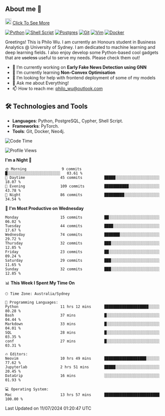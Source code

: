 ## About me 🤗

<a href="#"><img src="https://media.giphy.com/media/hvRJCLFzcasrR4ia7z/giphy.gif" width="20px" height="20px"></a> [Click To See More](https://codeboyphilo.github.io)

[![Python](https://img.shields.io/badge/python-3670A0?style=for-the-badge&logo=python&logoColor=ffdd54)](#)
[![Shell Script](https://img.shields.io/badge/shell_script-%23121011.svg?style=for-the-badge&logo=gnu-bash&logoColor=white)](#)
[![Postgres](https://img.shields.io/badge/postgres-%23316192.svg?style=for-the-badge&logo=postgresql&logoColor=white)](#)
[![Git](https://img.shields.io/badge/git-%23F05033.svg?style=for-the-badge&logo=git&logoColor=white)](#)
[![Vim](https://img.shields.io/badge/VIM-%2311AB00.svg?style=for-the-badge&logo=vim&logoColor=white)](#)
[![Docker](https://img.shields.io/badge/docker-%230db7ed.svg?style=for-the-badge&logo=docker&logoColor=white)](#)

Greetings! This is Philo Wu. I am currently an Honours student in Business Analytics \@ University of Sydney. I am dedicated to machine learning and deep learning fields. I also enjoy develop some Python-based cool gadgets that are ~~useless~~ useful to serve my needs. Please check them out!

- 🔭 I’m currently working on **Early Fake News Detection using GNN**
- 🌱 I’m currently learning **Non-Convex Optimisation**
- 🤔 I’m looking for help with frontend deployment of some of my models
- 💬 Ask me about Everything!
- 📫 How to reach me: philo_wu@outlook.com

## 🛠 Technologies and Tools
- **Languages**: Python, PostgreSQL, Cypher, Shell Script.
- **Frameworks**: PyTorch.
- **Tools**: Git, Docker, Neo4j.

<!--START_SECTION:waka-->
![Code Time](http://img.shields.io/badge/Code%20Time-311%20hrs%2022%20mins-blue)

![Profile Views](http://img.shields.io/badge/Profile%20Views-1-blue)

**I'm a Night 🦉** 

```text
🌞 Morning                9 commits           █░░░░░░░░░░░░░░░░░░░░░░░░   03.61 % 
🌆 Daytime                45 commits          █████░░░░░░░░░░░░░░░░░░░░   18.07 % 
🌃 Evening                109 commits         ███████████░░░░░░░░░░░░░░   43.78 % 
🌙 Night                  86 commits          █████████░░░░░░░░░░░░░░░░   34.54 % 
```
📅 **I'm Most Productive on Wednesday** 

```text
Monday                   15 commits          ██░░░░░░░░░░░░░░░░░░░░░░░   06.02 % 
Tuesday                  44 commits          ████░░░░░░░░░░░░░░░░░░░░░   17.67 % 
Wednesday                74 commits          ███████░░░░░░░░░░░░░░░░░░   29.72 % 
Thursday                 32 commits          ███░░░░░░░░░░░░░░░░░░░░░░   12.85 % 
Friday                   23 commits          ██░░░░░░░░░░░░░░░░░░░░░░░   09.24 % 
Saturday                 29 commits          ███░░░░░░░░░░░░░░░░░░░░░░   11.65 % 
Sunday                   32 commits          ███░░░░░░░░░░░░░░░░░░░░░░   12.85 % 
```


📊 **This Week I Spent My Time On** 

```text
🕑︎ Time Zone: Australia/Sydney

💬 Programming Languages: 
Python                   11 hrs 12 mins      ████████████████████░░░░░   80.28 % 
Bash                     37 mins             █░░░░░░░░░░░░░░░░░░░░░░░░   04.44 % 
Markdown                 33 mins             █░░░░░░░░░░░░░░░░░░░░░░░░   04.01 % 
SQL                      28 mins             █░░░░░░░░░░░░░░░░░░░░░░░░   03.35 % 
conf                     27 mins             █░░░░░░░░░░░░░░░░░░░░░░░░   03.31 % 

🔥 Editors: 
Neovim                   10 hrs 49 mins      ███████████████████░░░░░░   77.62 % 
Jupyterlab               2 hrs 51 mins       █████░░░░░░░░░░░░░░░░░░░░   20.45 % 
DataGrip                 16 mins             ░░░░░░░░░░░░░░░░░░░░░░░░░   01.93 % 

💻 Operating System: 
Mac                      13 hrs 57 mins      █████████████████████████   100.00 % 
```


 Last Updated on 11/07/2024 01:20:47 UTC
<!--END_SECTION:waka-->
